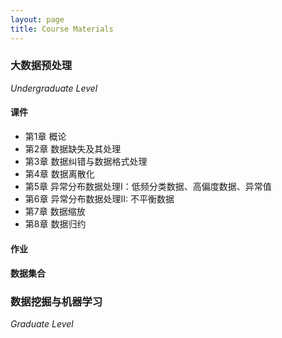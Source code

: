 ```yaml
---
layout: page
title: Course Materials
---
```


### 大数据预处理 
*Undergraduate Level*
#### 课件
- 第1章 概论 
- 第2章 数据缺失及其处理
- 第3章 数据纠错与数据格式处理
- 第4章 数据离散化
- 第5章 异常分布数据处理I：低频分类数据、高偏度数据、异常值
- 第6章 异常分布数据处理II: 不平衡数据
- 第7章 数据缩放
- 第8章 数据归约
#### 作业
#### 数据集合

### 数据挖掘与机器学习
*Graduate Level*
